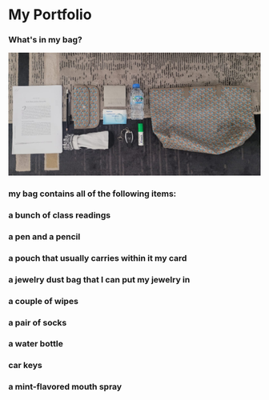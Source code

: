 # My Portfolio
### What's in my bag?
![wimb](wimb.jpg)
### my bag contains all of the following items:
### a bunch of class readings
### a pen and a pencil
### a pouch that usually carries within it my card
### a jewelry dust bag that I can put my jewelry in
### a couple of wipes
### a pair of socks
### a water bottle
### car keys
### a mint-flavored mouth spray
